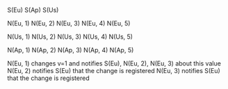 S(Eu)
S(Ap)
S(Us)

N(Eu, 1)
N(Eu, 2)
N(Eu, 3)
N(Eu, 4)
N(Eu, 5)

N(Us, 1)
N(Us, 2)
N(Us, 3)
N(Us, 4)
N(Us, 5)

N(Ap, 1)
N(Ap, 2)
N(Ap, 3)
N(Ap, 4)
N(Ap, 5)

N(Eu, 1) changes v=1 and notifies S(Eu), N(Eu, 2), N(Eu, 3) about this value
N(Eu, 2) notifies S(Eu) that the change is registered
N(Eu, 3) notifies S(Eu) that the change is registered
